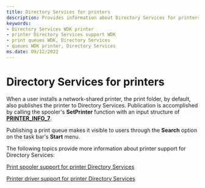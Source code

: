 ```yaml
---
title: Directory Services for printers
description: Provides information about Directory Services for printers.
keywords:
- Directory Services WDK printer
- printer Directory Services support WDK
- print queues WDK, Directory Services
- queues WDK printer, Directory Services
ms.date: 09/12/2022
---
```


# Directory Services for printers

When a user installs a network-shared printer, the print folder, by default, also publishes the printer to Directory Services. Publication is accomplished by calling the spooler's **SetPrinter** function with an input structure of [**PRINTER_INFO_7**](/windows/win32/printdocs/printer-info-7).

Publishing a print queue makes it visible to users through the **Search** option on the task bar's **Start** menu.

The following topics provide more information about printer support for Directory Services:

[Print spooler support for printer Directory Services](print-spooler-support-for-printer-directory-services.md)

[Printer driver support for printer Directory Services](printer-driver-support-for-printer-directory-services.md)
